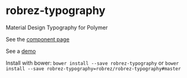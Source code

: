 # robrez-typography
Material Design Typography for Polymer

See the [component page](http://robrez.github.io/robrez-typography/components/robrez-typography/index.html)

See a [demo](http://robrez.github.io/robrez-typography/components/robrez-typography/demo.html)

Install with bower:
`bower install --save robrez-typography`
or
`bower install --save robrez-typography=robrez/robrez-typography#master`
